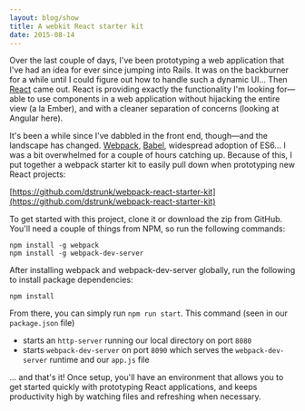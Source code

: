 ```yaml
---
layout: blog/show
title: A webkit React starter kit
date: 2015-08-14
---
```

Over the last couple of days, I've been prototyping a web application that I've
had an idea for ever since jumping into Rails. It was on the backburner for a
while until I could figure out how to handle such a dynamic UI... Then
[React][react] came out. React is providing exactly the functionality I'm
looking for—able to use components in a web application without hijacking the
entire view (a la Ember), and with a cleaner separation of concerns (looking at
Angular here).

It's been a while since I've dabbled in the front end, though—and the landscape
has changed. [Webpack][webpack], [Babel][babel], widespread adoption of ES6... I
was a bit overwhelmed for a couple of hours catching up. Because of this, I put
together a webpack starter kit to easily pull down when prototyping new React
projects:

[https://github.com/dstrunk/webpack-react-starter-kit](https://github.com/dstrunk/webpack-react-starter-kit)

[react]: http://facebook.github.io/react/
[webpack]: http://webpack.github.io/
[babel]: https://babeljs.io/

To get started with this project, clone it or download the zip from GitHub.
You'll need a couple of things from NPM, so run the following commands:

```
npm install -g webpack
npm install -g webpack-dev-server
```

After installing webpack and webpack-dev-server globally, run the following to
install package dependencies:

```
npm install
```

From there, you can simply run `npm run start`. This command (seen in our
`package.json` file) 

- starts an `http-server` running our local directory on port `8080`
- starts `webpack-dev-server` on port `8090` which serves the
  `webpack-dev-server` runtime and our `app.js` file

... and that's it! Once setup, you'll have an environment that allows you to get
started quickly with prototyping React applications, and keeps productivity high
by watching files and refreshing when necessary.
